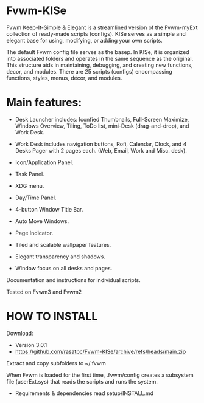 # Fvwm-KISe
Fvwm Keep-It-Simple & Elegant is a streamlined version of the Fvwm-myExt collection of ready-made scripts (configs). KISe serves as a simple and elegant base for using, modifying, or adding your own scripts.

The default Fvwm config file serves as the basep. In KISe, it is organized into associated folders and operates in the same sequence as the original. This structure aids in maintaining, debugging, and creating new functions, decor, and modules. There are 25 scripts (configs) encompassing functions, styles, menus, décor, and modules.

# Main features:
* Desk Launcher includes:
	Iconfied Thumbnails, Full-Screen Maximize, Windows Overview,
	Tiling, ToDo list, mini-Desk (drag-and-drop), and Work Desk.

* Work Desk includes navigation buttons, Rofi, Calendar, Clock,
	and 4 Desks Pager with 2 pages each.
 	(Web, Email, Work and Misc. desk).

* Icon/Application Panel.
* Task Panel.
* XDG menu.
* Day/Time Panel.
* 4-button Window Title Bar.
* Auto Move Windows.
* Page Indicator.
* Tiled and scalable wallpaper features.
* Elegant transparency and shadows.
* Window focus on all desks and pages.

Documentation and instructions for individual scripts.

Tested on Fvwm3 and Fvwm2

# HOW TO INSTALL

Download:

* Version 3.0.1
* https://github.com/rasatpc/Fvwm-KISe/archive/refs/heads/main.zip

Extract and copy subfolders to ~/.fvwm

When Fvwm is loaded for the first time, .fvwm/config creates a subsystem file (userExt.sys) that reads the scripts and runs the system.

* Requirements & dependencies read setup/INSTALL.md
